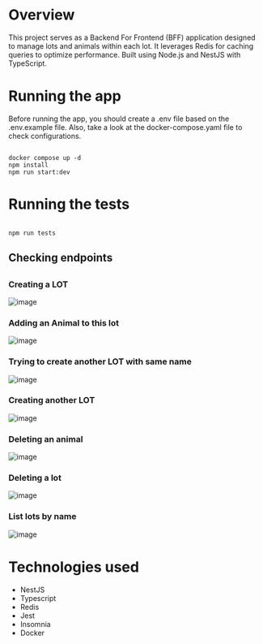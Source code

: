 <h1>Overview</h1>

<p> This project serves as a Backend For Frontend (BFF) application designed to manage lots and animals within each lot. It leverages Redis for caching queries to optimize performance. Built using Node.js and NestJS with TypeScript. </p>

<h1>Running the app</h1>
Before running the app, you should create a .env file based on the .env.example file. Also, take a look at the docker-compose.yaml file to check configurations.
<pre><code>
docker compose up -d
npm install
npm run start:dev
</code></pre>

<h1>Running the tests</h1>
<pre><code>
npm run tests
</code></pre>
<h2> Checking endpoints <h2>

<h3>Creating a LOT</h3>

![image](https://github.com/k-santos/farm-nest-js/assets/143345722/0d287ca3-bbde-4f0f-94c6-c050588e1402)


<h3>Adding an Animal to this lot</h3>

![image](https://github.com/k-santos/farm-nest-js/assets/143345722/eca8205b-61fb-4d92-8b36-76b61afe7d2b)


<h3> Trying to create another LOT with same name</h3>

![image](https://github.com/k-santos/farm-nest-js/assets/143345722/80ebb6fa-ab67-4f84-8324-5d02edbbd957)


<h3>Creating another LOT</h3>

![image](https://github.com/k-santos/farm-nest-js/assets/143345722/9525350b-7282-42de-b8ea-e802942b1eb7)


<h3>Deleting an animal</h3>

![image](https://github.com/k-santos/farm-nest-js/assets/143345722/5206660b-b027-4aab-950a-e6e2a99223a4)


<h3>Deleting a lot </h3>

![image](https://github.com/k-santos/farm-nest-js/assets/143345722/f964296d-8e66-45b0-929e-c82d4f047213)


<h3>List lots by name </h3>

![image](https://github.com/k-santos/farm-nest-js/assets/143345722/e3da9ac0-357f-4562-b1b9-b78f7c96d86e)

<h1>Technologies used</h1>
<ul>
  <li>NestJS</li>    
  <li>Typescript</li>
  <li>Redis</li>  
  <li>Jest</li>
  <li>Insomnia</li>
  <li>Docker</li>
</ul>
